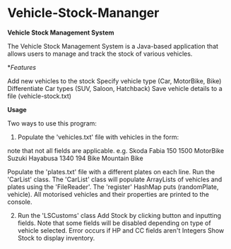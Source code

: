 # Vehicle-Stock-Mananger

**Vehicle Stock Management System**

The Vehicle Stock Management System is a Java-based application that allows users to manage and track the stock of various vehicles.

**Features*

Add new vehicles to the stock
Specify vehicle type (Car, MotorBike, Bike)
Differentiate Car types (SUV, Saloon, Hatchback)
Save vehicle details to a file (vehicle-stock.txt)

**Usage**

Two ways to use this program: 
1. Populate the 'vehicles.txt' file with vehicles in the form:
<type>
<brand>
<make>
<hp>
<cc>
note that not all fields are applicable.
e.g.
Skoda
Fabia
150
1500
MotorBike
Suzuki
Hayabusa
1340
194
Bike
Mountain
Bike

Populate the 'plates.txt' file with a different plates on each line.
Run the 'CarList' class.
The 'CarList' class will populate ArrayLists of vehicles and plates using the 'FileReader'.
The 'register' HashMap puts (randomPlate, vehicle).
All motorised vehicles and their properties are printed to the console.

2. Run the 'LSCustoms' class
Add Stock by clicking button and inputting fields.
Note that some fields will be disabled depending on type of vehicle selected.
Error occurs if HP and CC fields aren't Integers
Show Stock to display inventory.

